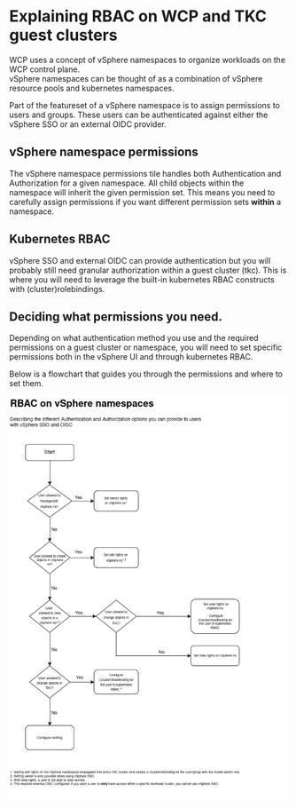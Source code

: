 # Explaining RBAC on WCP and TKC guest clusters

WCP uses a concept of vSphere namespaces to organize workloads on the WCP control plane.  
vSphere namespaces can be thought of as a combination of vSphere resource pools and kubernetes namespaces. 

Part of the featureset of a vSphere namespace is to assign permissions to users and groups. These users can be authenticated against either the vSphere SSO or an external OIDC provider.

## vSphere namespace permissions
The vSphere namespace permissions tile handles both Authentication and Authorization for a given namespace. All child objects within the namespace will inherit the given permission set. This means you need to carefully assign permissions if you want different permission sets __within__ a namespace.

## Kubernetes RBAC
vSphere SSO and external OIDC can provide authentication but you will probably still need granular authorization within a guest cluster (tkc). This is where you will need to leverage the built-in kubernetes RBAC constructs with (cluster)rolebindings.

## Deciding what permissions you need.
Depending on what authentication method you use and the required permissions on a guest cluster or namespace, you will need to set specific permissions both in the vSphere UI and through kubernetes RBAC.

Below is a flowchart that guides you through the permissions and where to set them.

![rbac flowchart](img/wcp_rbac_v4.png)